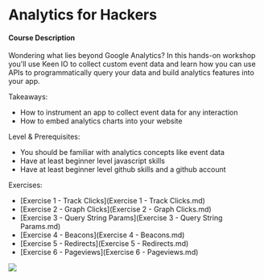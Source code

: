 Analytics for Hackers
=====================

#### Course Description

Wondering what lies beyond Google Analytics? In this hands-on workshop you'll use Keen IO to collect custom event data and learn how you can use APIs to programmatically query your data and build analytics features into your app. 

Takeaways:
- How to instrument an app to collect event data for any interaction
- How to embed analytics charts into your website

Level & Prerequisites: 
- You should be familiar with analytics concepts like event data
- Have at least beginner level javascript skills
- Have at least beginner level github skills and a github account

Exercises:
- [Exercise 1 - Track Clicks](Exercise 1 - Track Clicks.md)
- [Exercise 2 - Graph Clicks](Exercise 2 - Graph Clicks.md)
- [Exercise 3 - Query String Params](Exercise 3 - Query String Params.md)
- [Exercise 4 - Beacons](Exercise 4 - Beacons.md)
- [Exercise 5 - Redirects](Exercise 5 - Redirects.md)
- [Exercise 6 - Pageviews](Exercise 6 - Pageviews.md)

<img src="https://api.keen.io/3.0/projects/51e76573897a2c29d6000002/events/weee?api_key=83bbe2951e7f3da45a56866a95d839f056205ba5c8439295bf668f2811db46403b8621af1380e141100d8e7a0dc6e1d75c4c36b1b02031a271b7e21a3a48ef557dd93e91d58e0f793b8789b663b16f88c37f2d1ab201cb4a1b95efefc5c4d2dfe8fbb0536529acdac8bb53f53a02bfb6&data=ew0KICAgICJjYW1wYWlnbiIgOiAiVGVzdGluZyBmcm9tIGFuYWx5dGljcyBjbGFzcyEiLA0KICAgICJzdWJqZWN0IiA6ICJIaSIsDQogICAgInRleHQiIDogImVzcGlvbmFnZSBibGFoIGJsYWgiDQp9"></img>








